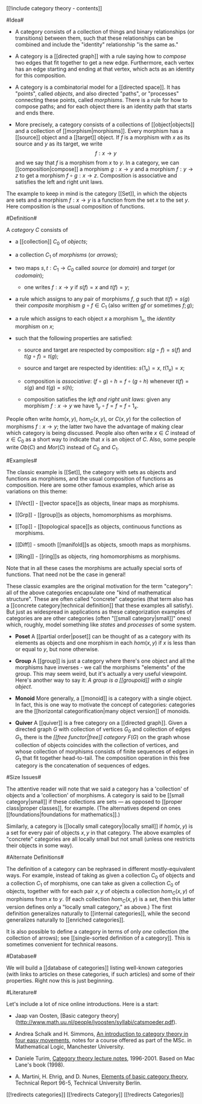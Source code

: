 <div class="rightHandSide toc">
[[!include category theory - contents]]
</div>


#Idea#

* A category consists of a collection of things and binary relationships (or transitions) between them, such that these relationships can be combined and include the "identity" relationship "is the same as."

* A category is a [[directed graph]] with a rule saying how to _compose_ two edges that fit together to get a new edge.  Furthermore, each vertex has an edge starting and ending at that vertex, which acts as an identity for this composition.

* A category is a combinatorial model for a [[directed space]].  It has "points", called _objects_, and also directed "paths", or "processes" connecting these points, called _morphisms_.  There is a rule for how to compose paths; and for each object there is an identity path that starts and ends there.

* More precisely, a category consists of a collections of [[object|objects]] and
a collection of [[morphism|morphisms]].  Every morphism 
has a [[source]] object and a [[target]] object.  If $f$ is a morphism with $x$ as its source and $y$ as its target,
we write
$$f : x \to y$$
and we say that $f$ is a morphism from $x$ to $y$.  In a category, we can [[composition|compose]] a morphism $g : x \to y$ and a morphism $f : y \to z$ to get a morphism $f \circ g : x \to z$.  Composition is associative and satisfies the left and right unit laws.

The example to keep in mind is the category [[Set]], in which the objects are sets and a morphism $f : x \to y$ is a function from the set $x$ to the set $y$.  Here composition is the usual composition of functions.

#Definition#

A _category_ $C$ consists of 

* a [[collection]] $C_0$ of _objects_;

* a collection $C_1$ of _morphisms_ (or _arrows_);

* two maps $s, t : C_1 \to C_0$ called _source_ (or _domain_) and _target_ (or _codomain_);

  * one writes $f : x \to y$ if $s(f) = x$ and $t(f) = y$;

* a rule which assigns to any pair of morphisms $f$, $g$ such that $t(f) = s(g)$ their _composite_ morphism $g \circ f \in C_1$ (also  written $g f$ or sometimes $f;g$);

* a rule which assigns to each object $x$ a morphism $1_x$, the _identity_ morphism on $x$;

* such that the following properties are satisfied:

  * source and target are respected by composition: $s(g \circ f) = s(f)$ and $t(g\circ f) = t(g)$;

  * source and target are respected by identities: $s(1_x) = x$, $t(1_x) = x$;

  * composition is _associative_: $(f \circ g)\circ h = f\circ (g \circ h)$ whenever $t(f) = s(g)$ and $t(g) = s(h)$;

  * composition satisfies the _left and right unit laws_:
given any morphism $f: x \to y$ we have $1_y \circ f = f = f \circ 1_x$. 

People often write $hom(x,y)$, $hom_C(x,y)$, or $C(x,y)$ for the collection of morphisms $f : x \to y$; the latter two have the advantage of making clear which category is being discussed.  People also often write $x \in C$ instead of $x \in C_0$ as a short way to indicate that $x$ is an object of $C$.  Also, some people write $Ob(C)$ and $Mor(C)$ instead of $C_0$ and $C_1$.

#Examples#

The classic example is [[Set]], the category with sets as objects and functions as morphisms, and the usual composition of functions as composition.  Here are some other famous examples, which arise as variations on this theme:

* [[Vect]] - [[vector space]]s as objects, linear maps as morphisms.

* [[Grp]] - [[group]]s as objects, homomorphisms as morphisms.

* [[Top]] - [[topological space]]s as objects, continuous functions as morphisms.

* [[Diff]] - smooth [[manifold]]s as objects, smooth maps as morphisms.

* [[Ring]] - [[ring]]s as objects, ring homomorphisms as morphisms.

Note that in all these cases the morphisms are actually special sorts of functions.  That need not be the case in general!

These classic examples are the original motivation for the term "category": all of the above categories encapsulate one "kind of mathematical structure".  These are often called "concrete" categories (that term also has a [[concrete category|technical definition]] that these examples all satisfy).  But just as widespread in applications as these categorization examples of categories are are other categories (often "[[small category|small]]" ones) which, roughly, model something like _states_ and _processes_ of some system.

* **Poset** A [[partial order|poset]] can be thought of as a category with its elements as objects and one morphism in each $hom(x,y)$ if $x$ is less than or equal to $y$, but none otherwise.  

* **Group** A [[group]] is just a category where there's one object and all the morphisms have inverses - we call the morphisms "elements" of the group.  This may seem weird, but it's actually a very useful viewpoint. Here's another way to say it: _A group is a [[groupoid]] with a single object_.

* **Monoid** More generally, a [[monoid]] is a category with a single object. In fact, this is one way to motivate the concept of categories: categories are the [[horizontal categorification|many object version]] of monoids.

* **Quiver** A [[quiver]] is a free category on a [[directed graph]].  Given a directed graph $G$ with collection of vertices $G_0$ and collection of edges $G_1$, there is the _[[free functor|free]] category_ $F(G)$ on the graph whose collection of objects coincides with the collection of vertices, and whose collection of morphisms consists of finite sequences of edges in $G_1$ that fit together head-to-tail. The composition operation in this free category is the concatenation of sequences of edges.

#Size Issues#

The attentive reader will note that we said a category has a 'collection' of objects and a 'collection' of morphisms.  A category is said to be [[small category|small]] if these collections are sets &mdash; as opposed to [[proper class|proper classes]], for example.  (The alternatives depend on ones [[foundations|foundations for mathematics]].)

Similarly, a category is [[locally small category|locally small]] if $hom(x,y)$ is a set for every pair of objects $x,y$ in that category.  The above examples of "concrete" categories are all locally small but not small (unless one restricts their objects in some way).

#Alternate Definitions#

The definition of a category can be rephrased in different mostly-equivalent ways.  For example, instead of taking as given a collection $C_0$ of objects and a collection $C_1$ of morphisms, one can take as given a collection $C_0$ of objects, together with for each pair $x,y$ of objects a collection $hom_C(x,y)$ of morphisms from $x$ to $y$.  (If each collection $hom_C(x,y)$ is a _set_, then this latter version defines only a "locally small category," as above.)  The first definition generalizes naturally to [[internal categories]], while the second generalizes naturally to [[enriched categories]].

It is also possible to define a category in terms of only _one_ collection (the collection of arrows); see [[single-sorted definition of a category]].  This is sometimes convenient for technical reasons.

#Database# 

We will build a [[database of categories]] listing well-known categories (with links to articles on these categories, if such articles) and some of their properties.  Right now this is just beginning.

#Literature#

Let's include a lot of nice online introductions. Here is a start:

* Jaap van Oosten, [Basic category theory] (http://www.math.uu.nl/people/jvoosten/syllabi/catsmoeder.pdf).

* Andrea Schalk and H. Simmons, [An introduction to category theory in four easy movements](http://www.cs.man.ac.uk/~hsimmons/BOOKS/CatTheory.pdf), notes for a course offered as part of the MSc. in Mathematical Logic, Manchester University.

* Daniele Turim, [Category theory lecture notes](http://www.dcs.ed.ac.uk/home/dt/CT/categories.pdf), 1996-2001.  Based on Mac Lane's book (1998).

* A. Martini, H. Ehrig, and D. Nunes, [Elements of basic category theory](http://citeseer.ist.psu.edu/martini96element.html), Technical Report 96-5, Technical University Berlin.

[[!redirects categories]]
[[!redirects Category]]
[[!redirects Categories]]
